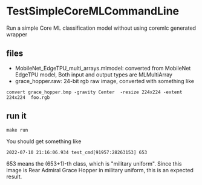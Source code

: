 # TestSimpleCoreMLCommandLine
Run a simple Core ML classification model without using coremlc generated wrapper 

## files
* MobileNet_EdgeTPU_multi_arrays.mlmodel: converted from MobileNet EdgeTPU model, Both input and output types are MLMultiArray
* grace_hopper.raw: 24-bit rgb raw image, converted with something like
```
convert grace_hopper.bmp -gravity Center  -resize 224x224 -extent 224x224  foo.rgb
```

## run it 
```
make run
```
You should get something like
```
2022-07-10 21:16:06.934 test_cmd[91957:28263153] 653
```
653 means the (653+1)-th class, which is "military uniform". Since this image is Rear Admiral Grace Hopper in military uniform,
this is an expected result.
